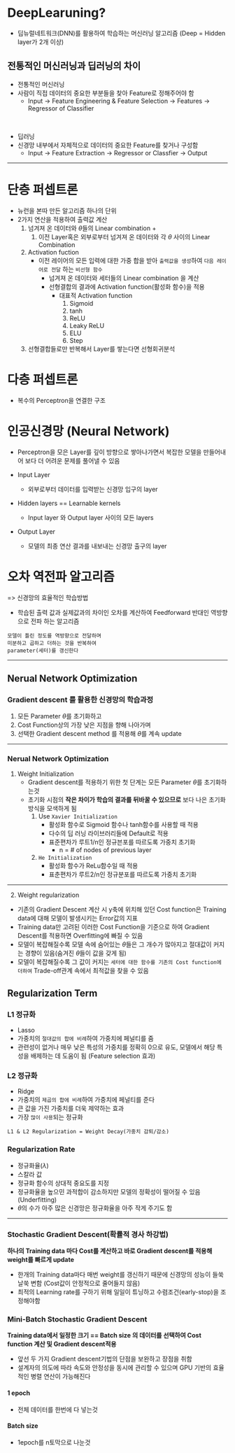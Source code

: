# DeepLearuning?

- 딥뉴럴네트워크(DNN)를 활용하여 학습하는 머신러닝 알고리즘 (Deep = Hidden layer가 2개 이상)

## 전통적인 머신러닝과 딥러닝의 차이

- 전통적인 머신러닝
- 사람이 직접 데이터의 중요한 부분들을 찾아 Feature로 정해주어야 함
  - Input -> Feature Engineering & Feature Selection -> Features -> Regressor of Classifier

<br>

- 딥러닝
- 신경망 내부에서 자체적으로 데이터의 중요한 Feature를 찾거나 구성함
  - Input -> Feature Extraction -> Regressor or Classfier -> Output

---

# 단층 퍼셉트론

- 뉴런을 본따 만든 알고리즘 하나의 단위
- 2가지 연산을 적용하여 출력값 계산
  1.  넘겨져 온 데이터와 $\theta$들의 Linear combination +
      1. 이전 Layer혹은 외부로부터 넘겨져 온 데이터와 각 $\theta$ 사이의 Linear Combination
  2.  Activation fuction
      - 이전 레이어의 모든 입력에 대한 가중 합을 받아 `출력값을 생성`하여 `다음 레이어로 전달` 하는 `비선형 함수`
        - 넘겨져 온 데이터와 세터들의 Linear combination 을 계산
        - 선형결합의 결과에 Activation function(활성화 함수)을 적용
          - 대표적 Activation function
            1. Sigmoid
            2. tanh
            3. ReLU
            4. Leaky ReLU
            5. ELU
            6. Step
  3.  선형결합들로만 반복해서 Layer를 쌓는다면 선형회귀분석

# 다층 퍼셉트론

- 복수의 Perceptron을 연결한 구조

# 인공신경망 (Neural Network)

- Perceptron을 모은 Layer를 깊이 방향으로 쌓아나가면서 복잡한 모델을 만들어내어 보다 더 어려운 문제를 풀어낼 수 있음

- Input Layer
  - 외부로부터 데이터를 입력받는 신경망 입구의 layer
- Hidden layers == Learnable kernels
  - Input layer 와 Output layer 사이의 모든 layers
- Output Layer
  - 모델의 최종 연산 결과를 내보내는 신경망 출구의 layer

# 오차 역전파 알고리즘

=> 신경망의 효율적인 학습방법

- 학습된 출력 값과 실제값과의 차이인 오차를 계산하여 Feedforward 반대인 역방향으로 전파 하는 알고리즘

```
모델이 틀린 정도를 역방향으로 전달하며
미분하고 곱하고 더하는 것을 반복하여
parameter(세터)를 갱신한다
```

---

## Nerual Network Optimization

### Gradient descent 를 활용한 신경망의 학습과정

1. 모든 Parameter $\theta$를 초기화하고
2. Cost Function상의 가장 낮은 지점을 향해 나아가며
3. 선택한 Gradient descent method 를 적용해 $\theta$를 계속 update

---

### Nerual Network Optimization

1. Weight Initialization
   - Gradient descent를 적용하기 위한 첫 단계는 모든 Parameter $\theta$를 초기화하는것
   - 초기화 시점의 **작은 차이가 학습의 결과를 뒤바꿀 수 있으므로** 보다 나은 초기화 방식을 모색하게 됨
     1. Use `Xavier Initialization`
        - 활성화 함수로 Sigmoid 함수나 tanh함수를 사용할 때 적용
        - 다수의 딥 러닝 라이브러리들에 Default로 적용
        - 표준편차가 루트1/n인 정규븐포를 따르도록 가중치 초기화
          - n = # of nodes of previous layer
     2. `He Initialization`
        - 활성화 함수가 ReLu함수일 때 적용
        - 표춘편차가 루트2/n인 정규분포를 따르도록 가중치 초기화


---
<!-- 23.03.23 -->

2. Weight regularization
- 기존의 Gradient Descent 계산 시 y축에 위치해 있던 Cost function은 Training data에 대해 모델이 발생시키는 Error값의 지표
- Training data만 고려된 이러한 Cost Function을 기준으로 하여 Gradient Descent를 적용하면 Overfitting에 빠질 수 있음
- 모델이 복잡해질수록 모델 속에 숨어있는 $\theta$들은 그 개수가 많아지고 절대값이 커지는 경향이 있음(숨겨진 $\theta$들이 값을 갖게 됨)
- 모델이 복잡해질수록 그 값이 커지는 `세터에 대한 함수를 기존의 Cost function에 더하여` Trade-off관계 속에서 최적값을 찾을 수 있음

## Regularization Term

### L1 정규화
- Lasso
- 가중치의 `절대값의 합에 비례`하여 가중치에 페널티를 줌
- 관련성이 없거나 매우 낮은 특성의 가중치를 정확히 0으로 유도, 모델에서 해당 특성을 배제하는 데 도움이 됨 (Feature selection 효과)
### L2 정규화
- Ridge
- 가중치의 `제곱의 합에 비례`하여 가중치에 페널티를 준다
- 큰 값을 가진 가중치를 더욱 제약하는 효과
- 가장 `많이 사용`되는 정규화
  
```
L1 & L2 Regularization = Weight Decay(가중치 감퇴/감소)
```

### Regularization Rate
- 정규화율($\lambda$)
- 스칼라 값
- 정규화 함수의 상대적 중요도를 지정
- 정규화율을 높으민 과적합이 감소하지만 모델의 정확성이 떨어질 수 있음 (Underfitting)
- $\theta$의 수가 아주 많은 신경망은 정규화율을 아주 작게 주기도 함

---
### Stochastic Gradient Descent(확률적 경사 하강법)

**하나의 Training data 마다 Cost를  계산하고 바로 Gradient descent를 적용해 weight를 빠르게 update**
- 한개의 Training data마다 매번 weight를 갱신하기 때문에 신경망의 성능이 들쑥날쑥 변함 (Cost값이 안정적으로 줄어들지 않음)
- 최적의 Learning rate를 구하기 위해 일일이 튜닝하고 수렴조건(early-stop)을 조정해야함

### Mini-Batch Stochastic Gradient Descent
**Training data에서 일정한 크기 == Batch size 의 데이터를 선택하여 Cost function 계산 및 Gradient descent적용**
- 앞선 두 가지 Gradient descent기법의 단점을 보완하고 장점을 취함
- 설계자의 의도에 따라 속도와 안정성을 동시에 관리할 수 있으며 GPU 기반의 효율적인 병렬 연산이 가능해진다

#### 1 epoch
- 전체 데이터를 한번에 다 넣는것 

#### Batch size
- 1epoch를 n토막으로 나눈것

